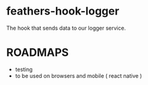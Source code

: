 # feathers-hook-logger
The hook that sends data to our logger service.


# ROADMAPS
 - testing
 - to be used on browsers and mobile ( react native )
